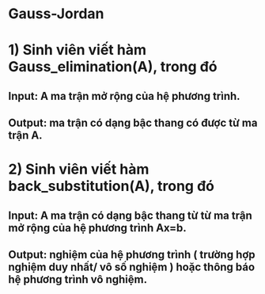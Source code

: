 # Gauss-Jordan
# 1) Sinh viên viết hàm Gauss_elimination(A), trong đó
   ## Input: A ma trận mở rộng của hệ phương trình.
   ## Output: ma trận có dạng bậc thang có được từ ma trận A.

# 2) Sinh viên viết hàm back_substitution(A), trong đó
   ## Input: A ma trận có dạng bậc thang từ từ ma trận mở rộng của hệ phương trình Ax=b.
   ## Output: nghiệm của hệ phương trình ( trường hợp nghiệm duy nhất/ vô số nghiệm ) hoặc thông báo hệ phương trình vô nghiệm.
